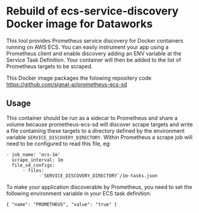 # Rebuild of ecs-service-discovery Docker image for Dataworks

This tool provides Prometheus service discovery for Docker containers running on AWS ECS. You can easily instrument your app using a Prometheus client and enable discovery adding an ENV variable at the Service Task Definition. Your container will then be added to the list of Prometheus targets to be scraped.

This Docker image packages the folowing repositery code https://github.com/signal-ai/prometheus-ecs-sd

## Usage
This container should be run as a sidecar to Prometheus and share a volume because prometheus-ecs-sd will discover scrape targets and write a file containing these
targets to a directory defined by the environment variable `SERVICE_DISCOVERY_DIRECTORY`.
Within Prometheus a scrape job will need to be configured to read this file, eg:
```
- job_name: 'ecs-1m'
  scrape_interval: 1m
  file_sd_configs:
      - files:
            -`SERVICE_DISCOVERY_DIRECTORY`/1m-tasks.json
```

To make your application discoverable by Prometheus, you need to set the following environment variable in your ECS task definition:
```
{ "name": "PROMETHEUS", "value": "true" }
```